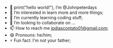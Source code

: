 - 👋 print("hello world!"), I’m @Johnpeterdays
- 👀 I’m interested in learn more and more things;
- 🌱 I’m currently learning coding stuff;
- 💞️ I’m looking to collaborate on ...
- 📫 How to reach me jpdiascontato01@gmail.com;
- 😄 Pronouns: he/him;
- ⚡ Fun fact: I'm not your father;

<!---
Johnpeterdays/Johnpeterdays is a ✨ special ✨ repository because its `README.md` (this file) appears on your GitHub profile.
You can click the Preview link to take a look at your changes.
--->
